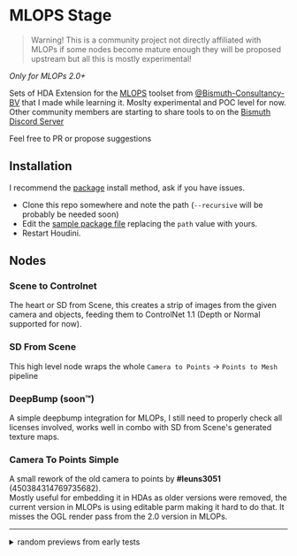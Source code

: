 # MLOPS Stage

> Warning!
> This is a community project not directly affiliated with MLOPs if some nodes become mature enough they will be proposed upstream but all this is mostly experimental!



*Only for MLOPs 2.0+* 

Sets of HDA Extension for the [MLOPS](https://github.com/Bismuth-Consultancy-BV/MLOPs) toolset from [@Bismuth-Consultancy-BV](https://www.bismuthconsultancy.com/) that I made while learning it. Moslty experimental and POC level for now. Other community members are starting to share tools to on the [Bismuth Discord Server](https://discord.gg/kYNaHt7Yx8)

Feel free to PR or propose suggestions

## Installation
I recommend the [package](https://www.sidefx.com/docs/houdini/ref/plugins.html) install method, ask if you have issues. 

- Clone this repo somewhere and note the path (`--recursive` will be probably be needed soon)
- Edit the [sample package file](./MLOPS_community.json) replacing the `path` value with yours.
- Restart Houdini.

  
## Nodes

### Scene to Controlnet

The heart or SD from Scene, this creates a strip of images from the given camera and objects, feeding them to ControlNet 1.1 (Depth or Normal supported for now). 

### SD From Scene

This high level node wraps the whole `Camera to Points` -> `Points to Mesh` pipeline

### DeepBump (soon™)

A simple deepbump integration for MLOPs, I still need to properly check all licenses involved, works well in combo with SD from Scene's generated texture maps.

### Camera To Points Simple

A small rework of the old camera to points by **#leuns3051** (450384314769735682).  
Mostly useful for embedding it in HDAs as older versions were removed, the current version in MLOPs is using editable parm making it hard to do that.
It misses the OGL render pass from the 2.0 version in MLOPs.




--- 

<details><summary>random previews from early tests</summary>

https://github.com/melMass/MLOPs-stage/assets/7041726/44ee5543-132a-4e39-ae3e-ad1b5ae1c733

https://github.com/melMass/MLOPs-stage/assets/7041726/41b1a371-497e-46aa-a138-417ff49b49ac

https://github.com/melMass/MLOPs-stage/assets/7041726/de49f854-bc1b-4a61-a061-ec86d48faaec

</details>